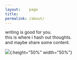 ```yaml
---
layout:    page
title:     
permalink: /about/
---
```


writing is good for you. <br/>
this is where i hash out thoughts. <br/>
and maybe share some content. <br/>

![](https://i.imgur.com/SvHtbMz.png){:height="50%" width="50%"}
<br/>
<br/>
<br/>
<br/>
<br/>
<br/>
<br/>
<br/>
<br/>
